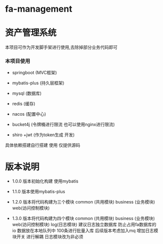 # fa-management
# 资产管理系统
本项目可作为开发脚手架进行使用,去除掉部分业务代码即可

### 本项目使用

* springboot (MVC框架)

* mybatis-plus (持久层框架)

* mysql (数据库)

* redis (缓存)

* nacos (配置中心)

* bucket4j (令牌桶进行限流 也可以使用nginx进行限流)

* shiro +jwt (作为token生成 开发)

具体依赖搭建自行搭建 使用 仅提供源码

# 版本说明
* 1.0.0 版本初始化构建 使用mybatis

* 1.1.0 版本使用mybatis-plus

* 1.2.0 版本将代码构建为三个模块 common (共用模块) business (业务模块) web(访问控制模块) 

* 1.3.0 版本将代码构建为四个模块 common (共用模块) business (业务模块) web(访问控制模块) log(日志模块) 建议日志独立数据库 防止占用fa数据库的io
数据放在本地队列中 100条进行批量入库 后续版本考虑加入mq  增加日志模块开关 进行解耦 日志模块改为非必须
